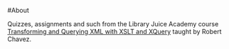 #About

Quizzes, assignments and such from the Library Juice Academy course
[Transforming and Querying XML with XSLT and XQuery](http://www.libraryjuiceacademy.com/052-querying-xml.php) 
taught by Robert Chavez.